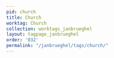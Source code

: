 ```yaml
---
pid: church
title: Church
worktag: Church
collection: worktags_janbrueghel
layout: tagpage_janbrueghel
order: '032'
permalink: "/janbrueghel/tags/church/"
---
```

